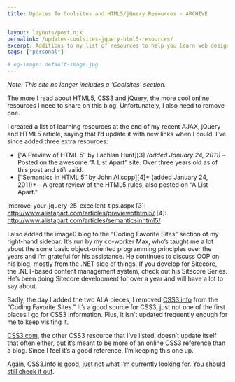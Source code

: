 ```yaml
---
title: Updates To Coolsites and HTML5/jQuery Resources - ARCHIVE


layout: layouts/post.njk
permalink: /updates-coolsites-jquery-html5-resources/
excerpt: Additions to my list of resources to help you learn web design and development and my Coolsites list, including a Sitecore and .NET development blog
tags: ["personal"]

# og-image: default-image.jpg
---
```

*Note: This site no longer includes a 'Coolsites' section.*

The more I read about HTML5, CSS3 and jQuery, the more cool online resources I need to share on this blog. Unfortunately, I also need to remove one.

I created a list of learning resources at the end of my recent AJAX, jQuery and HTML5 article, saying that I’d update it with new links when I could. I’ve since added three extra resources:

*   [“A Preview of HTML 5″ by Lachlan Hunt][3] *(added January 24, 2011)* – Posted on the awesome “A List Apart” site. Over three years old as of this post and *still* valid.
*   [“Semantics in HTML 5″ by John Allsopp][4]* (added January 24, 2011)* – A great review of the HTML5 rules, also posted on “A List Apart.”

improve-your-jquery-25-excellent-tips.aspx
 [3]: http://www.alistapart.com/articles/previewofhtml5/
 [4]: http://www.alistapart.com/articles/semanticsinhtml5/

I also added the image0 blog to the “Coding Favorite Sites” section of my right-hand sidebar. It’s run by my co-worker Max, who’s taught me a lot about the some basic object-oriented programming principles over the years and I’m grateful for his assistance. He continues to discuss OOP on his blog, mostly from the .NET side of things. If you develop for Sitecore, the .NET-based content management system, check out his Sitecore Series. He’s been doing Sitecore development for over a year and will have a lot to say about.


Sadly, the day I added the two ALA pieces, I removed [CSS3.info][7] from the “Coding Favorite Sites.” It’s a good source for CSS3, just not one of the first places I go for CSS3 information. Plus, it isn’t updated frequently enough for me to keep visiting it.

 [7]: http://www.css3.info/

[CSS3.com][8], the other CSS3 resource that I’ve listed, doesn’t update itself that often either, but it’s meant to be more of an online CSS3 reference than a blog. Since I feel it’s a good reference, I’m keeping this one up.

 [8]: http://www.css3.com/

Again, CSS3.info is good, just not what I’m currently looking for. [You should still check it out][7].